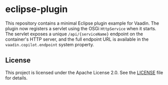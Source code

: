 # eclipse-plugin

This repository contains a minimal Eclipse plugin example for Vaadin.
The plugin now registers a servlet using the OSGi `HttpService` when it starts. The servlet exposes a unique `/api/{serviceName}` endpoint on the container's HTTP server, and the full endpoint URL is available in the `vaadin.copilot.endpoint` system property.

## License

This project is licensed under the Apache License 2.0. See the [LICENSE](LICENSE) file for details.
